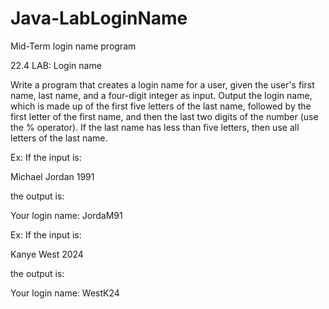 # Java-LabLoginName
Mid-Term login name program


22.4 LAB: Login name

Write a program that creates a login name for a user, given the user's first name, last name, and a four-digit integer as input. Output the login name, which is made up of the first five letters of the last name, followed by the first letter of the first name, and then the last two digits of the number (use the % operator). If the last name has less than five letters, then use all letters of the last name.

Ex: If the input is:

Michael Jordan 1991

the output is:

Your login name: JordaM91

Ex: If the input is:

Kanye West 2024

the output is:

Your login name: WestK24

